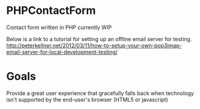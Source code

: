 # PHPContactForm
Contact form written in PHP currently WIP

Below is a link to a tutorial for setting up an offline email server for testing.
http://peterkellner.net/2012/03/11/how-to-setup-your-own-pop3imap-email-server-for-local-development-testing/

# Goals
Provide a great user experience that gracefully falls back when technology isn't supported by the end-user's browser (HTML5 or javascript)